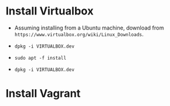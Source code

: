 # Install Virtualbox

* Assuming installing from a Ubuntu machine, download from `https://www.virtualbox.org/wiki/Linux_Downloads`.

* `dpkg -i VIRTUALBOX.dev`

* `sudo apt -f install`

* `dpkg -i VIRTUALBOX.dev`

# Install Vagrant